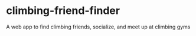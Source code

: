 # climbing-friend-finder
A web app to find climbing friends, socialize, and meet up at climbing gyms
